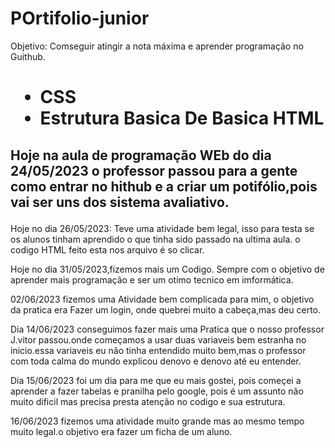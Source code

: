 # POrtifolio-junior 

Objetivo: Comseguir atingir a nota máxima e aprender programação no Guithub.

<h1>
  <Ul>
    <li> CSS </li>
    <li> Estrutura Basica De  Basica HTML </li>
  </Ul>
  </h1>
  
  <h2> 
  <p> Hoje na aula de programação WEb do dia 24/05/2023 o professor passou para a gente como entrar no hithub e a criar um potifólio,pois vai ser uns dos sistema avaliativo.</p>
  </h2>
Hoje no dia 26/05/2023:
Teve uma atividade bem legal, isso para testa se os alunos tinham aprendido o que tinha sido passado na ultima aula. o codigo HTML feito esta nos arquivo é so clicar.

Hoje no dia 31/05/2023,fizemos mais um Codigo.
Sempre com o objetivo de aprender mais programação e ser um otimo tecnico em imformática.

02/06/2023 fizemos uma Atividade bem complicada para mim, o objetivo da pratica era Fazer um login, onde quebrei muito a cabeça,mas deu certo.

Dia 14/06/2023 conseguimos fazer mais uma Pratica que o nosso professor J.vitor passou.onde começamos a usar duas variaveis bem estranha no inicio.essa variaveis eu não tinha entendido muito bem,mas o professor com toda calma do mundo explicou denovo e denovo até eu entender.

Dia 15/06/2023 foi um dia para me que eu mais gostei, pois começei a aprender a fazer tabelas e pranilha pelo google, pois é um assunto não muito dificil mas precisa presta atenção no codigo e sua estrutura.

16/06/2023 fizemos uma atividade muito grande mas ao mesmo tempo muito legal.o objetivo era fazer um ficha de um aluno.
